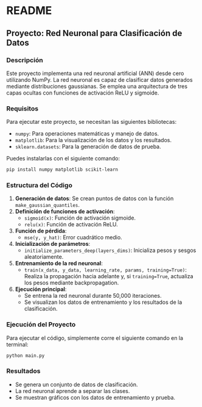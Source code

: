 # README

## Proyecto: Red Neuronal para Clasificación de Datos

### Descripción
Este proyecto implementa una red neuronal artificial (ANN) desde cero utilizando NumPy. La red neuronal es capaz de clasificar datos generados mediante distribuciones gaussianas. Se emplea una arquitectura de tres capas ocultas con funciones de activación ReLU y sigmoide.

### Requisitos
Para ejecutar este proyecto, se necesitan las siguientes bibliotecas:
- `numpy`: Para operaciones matemáticas y manejo de datos.
- `matplotlib`: Para la visualización de los datos y los resultados.
- `sklearn.datasets`: Para la generación de datos de prueba.

Puedes instalarlas con el siguiente comando:
```sh
pip install numpy matplotlib scikit-learn
```

### Estructura del Código
1. **Generación de datos**: Se crean puntos de datos con la función `make_gaussian_quantiles`.
2. **Definición de funciones de activación**:
   - `sigmoid(x)`: Función de activación sigmoide.
   - `relu(x)`: Función de activación ReLU.
3. **Función de pérdida**:
   - `mse(y, y_hat)`: Error cuadrático medio.
4. **Inicialización de parámetros**:
   - `initialize_parameters_deep(layers_dims)`: Inicializa pesos y sesgos aleatoriamente.
5. **Entrenamiento de la red neuronal**:
   - `train(x_data, y_data, learning_rate, params, training=True)`: Realiza la propagación hacia adelante y, si `training=True`, actualiza los pesos mediante backpropagation.
6. **Ejecución principal**:
   - Se entrena la red neuronal durante 50,000 iteraciones.
   - Se visualizan los datos de entrenamiento y los resultados de la clasificación.

### Ejecución del Proyecto
Para ejecutar el código, simplemente corre el siguiente comando en la terminal:
```sh
python main.py
```


### Resultados
- Se genera un conjunto de datos de clasificación.
- La red neuronal aprende a separar las clases.
- Se muestran gráficos con los datos de entrenamiento y prueba.
